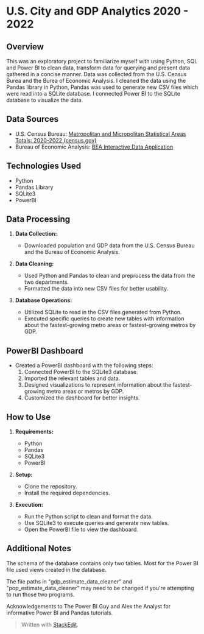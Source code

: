 ﻿# U.S. City and GDP Analytics 2020 - 2022 

## Overview

This was an exploratory project to familiarize myself with using Python, SQL and Power BI to clean data, transform data for querying and present data gathered in a concise manner. Data was collected from the U.S. Census Burea and the Burea of Economic Analysis. I cleaned the data using the Pandas library in Python, Pandas was used to generate new CSV files which were read into a SQLite database. I connected Power BI to the SQLite database to visualize the data.

## Data Sources

-   U.S. Census Bureau: [Metropolitan and Micropolitan Statistical Areas Totals: 2020-2022 (census.gov)](https://www.census.gov/data/tables/time-series/demo/popest/2020s-total-metro-and-micro-statistical-areas.html)
-   Bureau of Economic Analysis: [BEA Interactive Data Application](https://apps.bea.gov/itable/?ReqID=70&step=1&_gl=1*xiubuz*_ga*MTQxNDUwMjUyNi4xNzAzMDAxNzEw*_ga_J4698JNNFT*MTcwMzExMzk4Ny4zLjEuMTcwMzExNDM4OS4yNy4wLjA.#eyJhcHBpZCI6NzAsInN0ZXBzIjpbMSwyOSwyNSwzMSwyNiwyNywzMF0sImRhdGEiOltbIlRhYmxlSWQiLCI1MzMiXSxbIk1ham9yX0FyZWEiLCI1Il0sWyJTdGF0ZSIsWyI1Il1dLFsiQXJlYSIsWyJYWCJdXSxbIlN0YXRpc3RpYyIsWyIzIl1dLFsiVW5pdF9vZl9tZWFzdXJlIiwiTGV2ZWxzIl0sWyJZZWFyIixbIi0xIl1dLFsiWWVhckJlZ2luIiwiLTEiXSxbIlllYXJfRW5kIiwiLTEiXV19)

## Technologies Used

-   Python
-   Pandas Library
-   SQLite3
-   PowerBI

## Data Processing

1.  **Data Collection:**
    
    -   Downloaded population and GDP data from the U.S. Census Bureau and the Bureau of Economic Analysis.
2.  **Data Cleaning:**
    
    -   Used Python and Pandas to clean and preprocess the data from the two departments.
    -   Formatted the data into new CSV files for better usability.
3.  **Database Operations:**
    
    -   Utilized SQLite to read in the CSV files generated from Python.
    -   Executed specific queries to create new tables with information about the fastest-growing metro areas or fastest-growing metros by GDP.

## PowerBI Dashboard

-   Created a PowerBI dashboard with the following steps:
    1.  Connected PowerBI to the SQLite3 database.
    2.  Imported the relevant tables and data.
    3.  Designed visualizations to represent information about the fastest-growing metro areas or metros by GDP.
    4.  Customized the dashboard for better insights.

## How to Use

1.  **Requirements:**
    
    -   Python
    -   Pandas
    -   SQLite3
    -   PowerBI
2.  **Setup:**
    
    -   Clone the repository.
    -   Install the required dependencies.
3.  **Execution:**
    
    -   Run the Python script to clean and format the data.
    -   Use SQLite3 to execute queries and generate new tables.
    -   Open the PowerBI file to view the dashboard.

## Additional Notes
The schema of the database contains only two tables. Most for the Power BI file used views created in the database.

The file paths in "gdp_estimate_data_cleaner" and "pop_estimate_data_cleaner" may need to be changed if you're attempting to run those two programs.

Acknowledgements to The Power BI Guy and Alex the Analyst for informative Power BI and Pandas tutorials. 

> Written with [StackEdit](https://stackedit.io/).
